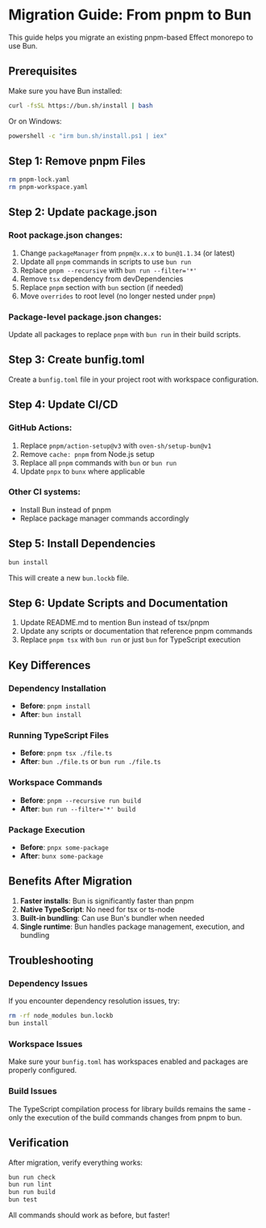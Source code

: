 # Migration Guide: From pnpm to Bun

This guide helps you migrate an existing pnpm-based Effect monorepo to use Bun.

## Prerequisites

Make sure you have Bun installed:

```sh
curl -fsSL https://bun.sh/install | bash
```

Or on Windows:

```sh
powershell -c "irm bun.sh/install.ps1 | iex"
```

## Step 1: Remove pnpm Files

```sh
rm pnpm-lock.yaml
rm pnpm-workspace.yaml
```

## Step 2: Update package.json

### Root package.json changes:

1. Change `packageManager` from `pnpm@x.x.x` to `bun@1.1.34` (or latest)
2. Update all `pnpm` commands in scripts to use `bun run`
3. Replace `pnpm --recursive` with `bun run --filter='*'`
4. Remove `tsx` dependency from devDependencies
5. Replace `pnpm` section with `bun` section (if needed)
6. Move `overrides` to root level (no longer nested under `pnpm`)

### Package-level package.json changes:

Update all packages to replace `pnpm` with `bun run` in their build scripts.

## Step 3: Create bunfig.toml

Create a `bunfig.toml` file in your project root with workspace configuration.

## Step 4: Update CI/CD

### GitHub Actions:

1. Replace `pnpm/action-setup@v3` with `oven-sh/setup-bun@v1`
2. Remove `cache: pnpm` from Node.js setup
3. Replace all `pnpm` commands with `bun` or `bun run`
4. Update `pnpx` to `bunx` where applicable

### Other CI systems:

- Install Bun instead of pnpm
- Replace package manager commands accordingly

## Step 5: Install Dependencies

```sh
bun install
```

This will create a new `bun.lockb` file.

## Step 6: Update Scripts and Documentation

1. Update README.md to mention Bun instead of tsx/pnpm
2. Update any scripts or documentation that reference pnpm commands
3. Replace `pnpm tsx` with `bun run` or just `bun` for TypeScript execution

## Key Differences

### Dependency Installation
- **Before**: `pnpm install`
- **After**: `bun install`

### Running TypeScript Files
- **Before**: `pnpm tsx ./file.ts`
- **After**: `bun ./file.ts` or `bun run ./file.ts`

### Workspace Commands
- **Before**: `pnpm --recursive run build`
- **After**: `bun run --filter='*' build`

### Package Execution
- **Before**: `pnpx some-package`
- **After**: `bunx some-package`

## Benefits After Migration

1. **Faster installs**: Bun is significantly faster than pnpm
2. **Native TypeScript**: No need for tsx or ts-node
3. **Built-in bundling**: Can use Bun's bundler when needed
4. **Single runtime**: Bun handles package management, execution, and bundling

## Troubleshooting

### Dependency Issues
If you encounter dependency resolution issues, try:
```sh
rm -rf node_modules bun.lockb
bun install
```

### Workspace Issues
Make sure your `bunfig.toml` has workspaces enabled and packages are properly configured.

### Build Issues
The TypeScript compilation process for library builds remains the same - only the execution of the build commands changes from pnpm to bun.

## Verification

After migration, verify everything works:

```sh
bun run check
bun run lint
bun run build
bun test
```

All commands should work as before, but faster!